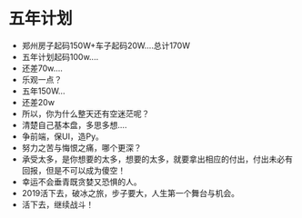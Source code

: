 # 五年计划
+ 郑州房子起码150W+车子起码20W....总计170W 
+ 五年计划起码100w....
+ 还差70w....
+ 乐观一点？
+ 五年150W...
+ 还差20w
+ 所以，你为什么整天还有空迷茫呢？
+ 清楚自己基本盘，多思多想....
+ 争前端，保UI，造Py。
+ 努力之苦与悔恨之痛，哪个更深？
+ 承受太多，是你想要的太多，想要的太多，就要拿出相应的付出，付出未必有回报，但是不可以成为傻空！
+ 幸运不会垂青既贪婪又恐惧的人。
+ 2019活下去，破冰之旅，步子要大，人生第一个舞台与机会。
+ 活下去，继续战斗！